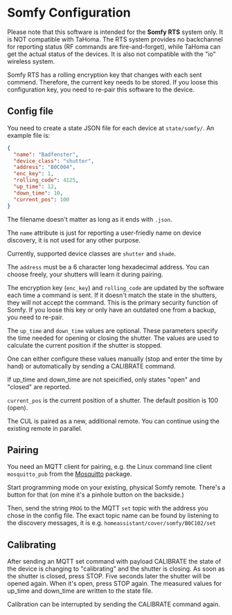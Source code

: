 # Somfy Configuration

Please note that this software is intended for the **Somfy RTS** system only. It
is NOT compatible with TaHoma. The RTS system provides no backchannel for
reporting status (RF commands are fire-and-forget), while TaHoma can get the
actual status of the devices. It is also not compatible with the "io" wireless
system.

Somfy RTS has a rolling encryption key that changes with each sent commend.
Therefore, the current key needs to be stored. If you loose this configuration
key, you need to re-pair this software to the device.

## Config file

You need to create a state JSON file for each device at `state/somfy/`. An example
file is:

```json
{
  "name": "Badfenster",
  "device_class": "shutter",
  "address": "B0C004",
  "enc_key": 1,
  "rolling_code": 4125,
  "up_time": 12,
  "down_time": 10,
  "current_pos": 100
}
```

The filename doesn't matter as long as it ends with `.json`.

The `name` attribute is just for reporting a user-friedly name on device discovery,
it is not used for any other purpose.

Currently, supported device classes are `shutter` and `shade`.

The `address` must be a 6 character long hexadecimal address. You can choose freely,
your shutters will learn it during pairing.

The encryption key (`enc_key`) and `rolling_code` are updated by the software each time
a command is sent. If it doesn't match the state in the shutters, they will not accept
the command. This is the primary security function of Somfy. If you loose this key or
only have an outdated one from a backup, you need to re-pair.

The `up_time` and `down_time` values are optional. These parameters specify the time needed
for opening or closing the shutter. The values are used to calculate the current
position if the shutter is stopped.

One can either configure these values manually (stop and enter the time by hand) or automatically
by sending a CALIBRATE command. 

If up_time and down_time are not speicified, only states "open" and "closed" are reported.

`current_pos` is the current position of a shutter. The default position is 100 (open).

The CUL is paired as a new, additional remote. You can continue using the existing
remote in parallel.


## Pairing

You need an MQTT client for pairing, e.g. the Linux command line client
`mosquitto_pub` from the [Mosquitto](https://mosquitto.org/) package.

Start programming mode on your existing, physical Somfy remote. There's a button
for that (on mine it's a pinhole button on the backside.)

Then, send the string `PROG` to the MQTT `set` topic with the address you chose
in the config file. The exact topic name can be found by listening to the 
discovery messages, it is e.g. `homeassistant/cover/somfy/B0C102/set`

## Calibrating

After sending an MQTT set command with payload CALIBRATE the state of the device is
changing to "calibrating" and the shutter is closing. As soon as the shutter is 
closed, press STOP. Five seconds later the shutter will be opened again. When it's open,
press STOP again. The measured values for up_time and down_time are written to the
state file.

Calibration can be interrupted by sending the CALIBRATE command again.
